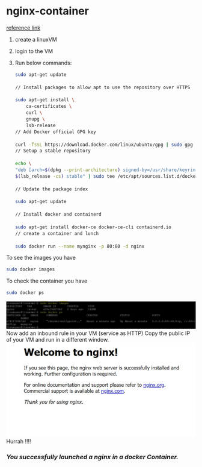 # nginx-container
[reference link](https://docs.docker.com/engine/install/ubuntu/)
1) create a linuxVM 
2) login to the VM 
3) Run below commands:

    ```bash
    sudo apt-get update

    // Install packages to allow apt to use the repository over HTTPS

    sudo apt-get install \
        ca-certificates \
        curl \
        gnupg \
        lsb-release
    // Add Docker official GPG key

    curl -fsSL https://download.docker.com/linux/ubuntu/gpg | sudo gpg --dearmor -o /usr/share/keyrings/docker-archive-keyring.gpg
    // Setup a stable repository

    echo \
    "deb [arch=$(dpkg --print-architecture) signed-by=/usr/share/keyrings/docker-archive-keyring.gpg] https://download.docker.com/linux/ubuntu \
    $(lsb_release -cs) stable" | sudo tee /etc/apt/sources.list.d/docker.list > /dev/null

    // Update the package index

    sudo apt-get update

    // Install docker and containerd

    sudo apt-get install docker-ce docker-ce-cli containerd.io
    // create a container and lunch

    sudo docker run --name mynginx -p 80:80 -d nginx
    ```
To see the images you have 
```bash
sudo docker images 
```
To check the container you have
```bash
sudo docker ps
```
![check images and containers](docker.jpg)
Now add an inbound rule in your VM (service as HTTP)
Copy the public IP of your VM and run in a different window. \
![nginx](nginx.jpg)
Hurrah !!!! 
### *You successfully launched a nginx in a docker Container.*
